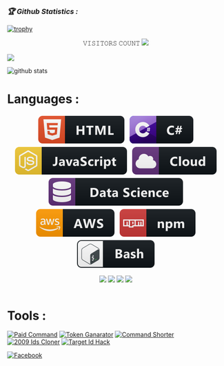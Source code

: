 <h3><b><i>🏆 Github Statistics :</i></b></h3>
<a href="https://github.com/BD-CYBER"><img title="trophy" src="https://github-profile-trophy.vercel.app/?username=BD-CYBER&theme=monokai"></a>
</p>  
<p align="center"> 
 𝚅𝙸𝚂𝙸𝚃𝙾𝚁𝚂 𝙲𝙾𝚄𝙽𝚃
 <img src="https://profile-counter.glitch.me/BD-CYBER/count.svg" />
</p>
<img align="center" src="https://github-readme-stats.anuraghazra1.vercel.app/api/top-langs/?username=BD-CYBER&layout=compact&theme=chartreuse-dark" />
<p align="center"> 

![github stats](https://github-readme-stats.vercel.app/api?username=BD-CYBER&show_icons=true&include_all_commits=true&theme=chartreuse-dark&cache_seconds=3200)

# Languages :
</p>
<p align="center">
<img src="https://raw.githubusercontent.com/8bithemant/8bithemant/master/svg/dev/languages/html.svg" alt="Twitter" style="vertical-align:top; margin:4px"> <img src="https://raw.githubusercontent.com/8bithemant/8bithemant/master/svg/dev/languages/csharp.svg"alt="Twitter" style="vertical-align:top; margin:4px"> <img src="https://raw.githubusercontent.com/8bithemant/8bithemant/master/svg/dev/languages/js.svg" alt="Twitter" style="vertical-align:top; margin:4px"> <img src="https://raw.githubusercontent.com/8bithemant/8bithemant/master/svg/dev/misc/cloud.svg" alt="Twitter" style="vertical-align:top; margin:4px"> <img src="https://raw.githubusercontent.com/8bithemant/8bithemant/master/svg/dev/misc/datascience.svg" alt="Twitter" style="vertical-align:top; margin:4px"> <img src="https://raw.githubusercontent.com/8bithemant/8bithemant/master/svg/dev/services/aws.svg" alt="Twitter" style="vertical-align:top; margin:4px"> <img src="https://raw.githubusercontent.com/8bithemant/8bithemant/master/svg/dev/services/npm.svg" alt="Twitter" style="vertical-align:top; margin:4px"> <img src="https://raw.githubusercontent.com/8bithemant/8bithemant/master/svg/dev/tools/bash.svg" alt="Twitter" style="vertical-align:top; margin:4px">
 </p>

<p align="center">
<code><a href="https://www.python.org/" target="_blank"><img height="50" src="https://www.vectorlogo.zone/logos/python/python-ar21.svg"></a></code>
<code><a href="https://www.linux.org/" target="_blank"><img height="50" src="https://www.vectorlogo.zone/logos/linux/linux-ar21.svg"></a></code>
<code><a href="https://reactjs.org/" target="_blank"><img height="50" src="https://www.vectorlogo.zone/logos/reactjs/reactjs-ar21.svg"></a></code>
<code><a href="https://www.docker.com/" target="_blank"><img height="50" src="https://www.vectorlogo.zone/logos/docker/docker-official.svg"></a></code>
<br/><br/>
</p>

# Tools :
<a href="https://github.com/Mr-Beta-Version/AWM"><img title="Paid Command" src="https://github-readme-stats.vercel.app/api/pin/?username=Mr-Beta-Version&repo=AWM&theme=chartreuse-dark"></a>
<a href="https://github.com/Mr-Beta-Version/Token"><img title="Token Ganarator" src="https://github-readme-stats.vercel.app/api/pin/?username=Mr-Beta-Version&repo=Token&theme=vision-friendly-dark"></a>
<a href="https://github.com/Mr-Beta-Version/Short"><img title="Command Shorter" src="https://github-readme-stats.vercel.app/api/pin/?username=Mr-Beta-Version&repo=Short&theme=dark"></a>
<a href="https://github.com/Mr-Beta-Version/B009"><img title="2009 Ids Cloner" src="https://github-readme-stats.vercel.app/api/pin/?username=Mr-Beta-Version&repo=B009&theme=vision-friendly-dark"></a>
<a href="https://github.com/Mr-Beta-Version/Master"><img title="Target Id Hack" src="https://github-readme-stats.vercel.app/api/pin/?username=Mr-Beta-Version&repo=Master&theme=tokyonight"></a>
</p>


[![Facebook](https://img.shields.io/badge/Facebook-Beta-blue?style=flat-square&logo=facebook)](https://www.facebook.com/4R.Mamun)</br>
